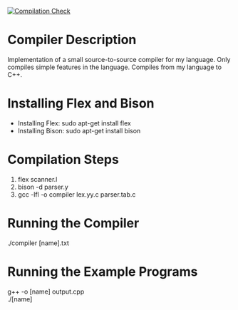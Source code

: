 [![Compilation Check](https://github.com/jduron01/Compiler/actions/workflows/compiler.yml/badge.svg)](https://github.com/jduron01/Compiler/actions/workflows/compiler.yml)

# Compiler Description
Implementation of a small source-to-source compiler for my language. Only compiles simple features in the language. Compiles from my language to C++.

# Installing Flex and Bison
* Installing Flex: sudo apt-get install flex
* Installing Bison: sudo apt-get install bison

# Compilation Steps
1. flex scanner.l
2. bison -d parser.y
3. gcc -lfl -o compiler lex.yy.c parser.tab.c

# Running the Compiler
./compiler [name].txt

# Running the Example Programs
g++ -o [name] output.cpp\
./[name]
